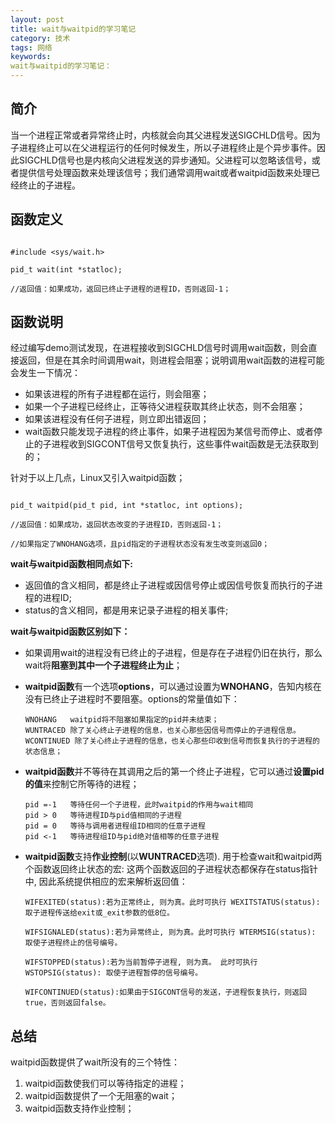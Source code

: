 ```yaml
---
layout: post
title: wait与waitpid的学习笔记
category: 技术
tags: 网络
keywords: 
wait与waitpid的学习笔记：
---
```



简介
---

当一个进程正常或者异常终止时，内核就会向其父进程发送SIGCHLD信号。因为子进程终止可以在父进程运行的任何时候发生，所以子进程终止是个异步事件。因此SIGCHLD信号也是内核向父进程发送的异步通知。父进程可以忽略该信号，或者提供信号处理函数来处理该信号；我们通常调用wait或者waitpid函数来处理已经终止的子进程。

函数定义
---

~~~

#include <sys/wait.h>

pid_t wait(int *statloc);

//返回值：如果成功，返回已终止子进程的进程ID，否则返回-1；

~~~

函数说明
---

经过编写demo测试发现，在进程接收到SIGCHLD信号时调用wait函数，则会直接返回，但是在其余时间调用wait，则进程会阻塞；说明调用wait函数的进程可能会发生一下情况：

- 如果该进程的所有子进程都在运行，则会阻塞；
- 如果一个子进程已经终止，正等待父进程获取其终止状态，则不会阻塞；
- 如果该进程没有任何子进程，则立即出错返回；
- wait函数只能发现子进程的终止事件，如果子进程因为某信号而停止、或者停止的子进程收到SIGCONT信号又恢复执行，这些事件wait函数是无法获取到的；

针对于以上几点，Linux又引入waitpid函数；

~~~

pid_t waitpid(pid_t pid, int *statloc, int options);

//返回值：如果成功，返回状态改变的子进程ID，否则返回-1；

//如果指定了WNOHANG选项，且pid指定的子进程状态没有发生改变则返回0；

~~~

**wait与waitpid函数相同点如下:**
- 返回值的含义相同，都是终止子进程或因信号停止或因信号恢复而执行的子进程的进程ID;
- status的含义相同，都是用来记录子进程的相关事件;


**wait与waitpid函数区别如下：**

- 如果调用wait的进程没有已终止的子进程，但是存在子进程仍旧在执行，那么wait将**阻塞到其中一个子进程终止为止**；

- **waitpid函数**有一个选项**options**，可以通过设置为**WNOHANG**，告知内核在没有已终止子进程时不要阻塞。options的常量值如下：
	~~~
	WNOHANG   waitpid将不阻塞如果指定的pid并未结束；
	WUNTRACED 除了关心终止子进程的信息，也关心那些因信号而停止的子进程信息。
	WCONTINUED 除了关心终止子进程的信息，也关心那些印收到信号而恢复执行的子进程的状态信息； 
	~~~
- **waitpid函数**并不等待在其调用之后的第一个终止子进程，它可以通过**设置pid的值**来控制它所等待的进程；

	~~~
	pid =-1   等待任何一个子进程，此时waitpid的作用与wait相同
	pid > 0   等待进程ID与pid值相同的子进程
	pid = 0   等待与调用者进程组ID相同的任意子进程
	pid <-1   等待进程组ID与pid绝对值相等的任意子进程
	~~~
- **waitpid函数**支持**作业控制**(以**WUNTRACED**选项). 用于检查wait和waitpid两个函数返回终止状态的宏: 这两个函数返回的子进程状态都保存在status指针中, 因此系统提供相应的宏来解析返回值：

	~~~
	WIFEXITED(status):若为正常终止, 则为真。此时可执行 WEXITSTATUS(status): 取子进程传送给exit或_exit参数的低8位。 
	
	WIFSIGNALED(status):若为异常终止, 则为真。此时可执行 WTERMSIG(status): 取使子进程终止的信号编号。
	
	WIFSTOPPED(status):若为当前暂停子进程, 则为真。 此时可执行 WSTOPSIG(status): 取使子进程暂停的信号编号。
	
	WIFCONTINUED(status):如果由于SIGCONT信号的发送，子进程恢复执行，则返回true，否则返回false。
	~~~

总结
---
waitpid函数提供了wait所没有的三个特性：
1. waitpid函数使我们可以等待指定的进程；
2. waitpid函数提供了一个无阻塞的wait；
3. waitpid函数支持作业控制；